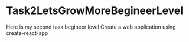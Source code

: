 # Task2LetsGrowMoreBegineerLevel
Here is my second task begineer level Create a web application using create-react-app
